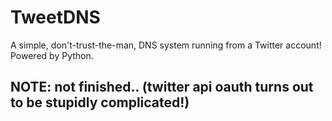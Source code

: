 TweetDNS
========

A simple, don't-trust-the-man, DNS system running from a Twitter account! Powered by Python.

## NOTE: not finished.. (twitter api oauth turns out to be stupidly complicated!)
